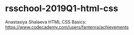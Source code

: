 # rsschool-2019Q1-html-css

Anastasiya Shalaeva
HTML CSS Basics: https://www.codecademy.com/users/fantenra/achievements
